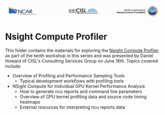 ![NCAR UCAR Logo](../../NCAR_CISL_NSF_banner.jpeg)
# Nsight Compute Profiler

This folder contains the materials for exploring the [Nsight Compute Profiler](10_HandsOnNsight_ncu.ipynb) as part of the tenth workshop in this series and was presented by Daniel Howard of CISL's Consulting Services Group on June 16th. Topics covered include:

* Overview of Profiling and Performance Sampling Tools
    * Typical development workflows with profiling tools
* NSight Compute for Individual GPU Kernel Performance Analysis
    * How to generate ncu reports and command line parameters
    * Overview of GPU kernel profiling data and source code timing heatmaps
    * External resources for interpreting ncu reports data